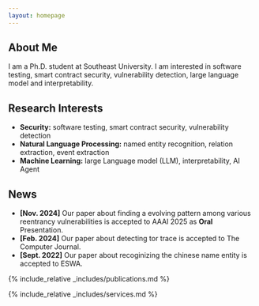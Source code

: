 ```yaml
---
layout: homepage
---
```


## About Me

I am a Ph.D. student at Southeast University. I am interested in software testing, smart contract security, vulnerability detection, large language model and interpretability. 

## Research Interests
- **Security:** software testing, smart contract security, vulnerability detection
- **Natural Language Processing:** named entity recognition, relation extraction, event extraction
- **Machine Learning:** large Language model (LLM), interpretability, AI Agent

## News

- **[Nov. 2024]** Our paper about finding a evolving pattern among various reentrancy vulnerabilities is accepted to AAAI 2025 as **Oral** Presentation.
- **[Feb. 2024]** Our paper about detecting tor trace is accepted to The Computer Journal.
- **[Sept. 2022]** Our paper about recoginizing the chinese name entity is accepted to ESWA.
<!-- - **[Mar. 2019]** Our paper about few-shot learning is accepted to CVPR 2019. -->

{% include_relative _includes/publications.md %}

{% include_relative _includes/services.md %}
